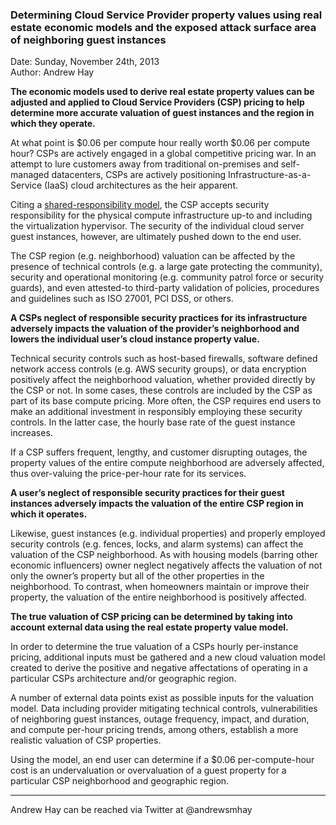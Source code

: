### Determining Cloud Service Provider property values using real estate economic models and the exposed attack surface area of neighboring guest instances

Date: Sunday, November 24th, 2013
<br />Author: Andrew Hay

<b>The economic models used to derive real estate property values can be adjusted and applied to Cloud Service Providers (CSP) pricing to help determine more accurate valuation of guest instances and the region in which they operate.</b>

At what point is $0.06 per compute hour really worth $0.06 per compute hour? CSPs are actively engaged in a global competitive pricing war. In an attempt to lure customers away from traditional on-premises and self-managed datacenters, CSPs are actively positioning Infrastructure-as-a-Service (IaaS) cloud architectures as the heir apparent. 

Citing a <a href="http://media.amazonwebservices.com/pdf/AWS_Security_Whitepaper.pdf" target="new">shared-responsibility model</a>, the CSP accepts security responsibility for the physical compute infrastructure up-to and including the virtualization hypervisor. The security of the individual cloud server guest instances, however, are ultimately pushed down to the end user. 

The CSP region (e.g. neighborhood) valuation can be affected by the presence of technical controls (e.g. a large gate protecting the community), security and operational monitoring (e.g. community patrol force or security guards), and even attested-to third-party validation of policies, procedures and guidelines such as ISO 27001, PCI DSS, or others.

<b>A CSPs neglect of responsible security practices for its infrastructure adversely impacts the valuation of the provider’s neighborhood and lowers the individual user’s cloud instance property value.</b>

Technical security controls such as host-based firewalls, software defined network access controls (e.g. AWS security groups), or data encryption positively affect the neighborhood valuation, whether provided directly by the CSP or not. In some cases, these controls are included by the CSP as part of its base compute pricing. More often, the CSP requires end users to make an additional investment in responsibly employing these security controls.  In the latter case, the hourly base rate of the guest instance increases.

If a CSP suffers frequent, lengthy, and customer disrupting outages, the property values of the entire compute neighborhood are adversely affected, thus over-valuing the price-per-hour rate for its services.

<b>A user’s neglect of responsible security practices for their guest instances adversely impacts the valuation of the entire CSP region in which it operates.</b>

Likewise, guest instances (e.g. individual properties) and properly employed security controls (e.g. fences, locks, and alarm systems) can affect the valuation of the CSP neighborhood. As with housing models (barring other economic influencers) owner neglect negatively affects the valuation of not only the owner’s property but all of the other properties in the neighborhood. To contrast, when homeowners maintain or improve their property, the valuation of the entire neighborhood is positively affected.

<b>The true valuation of CSP pricing can be determined by taking into account external data using the real estate property value model.</b>

In order to determine the true valuation of a CSPs hourly per-instance pricing, additional inputs must be gathered and a new cloud valuation model created to derive the positive and negative affectations of operating in a particular CSPs architecture and/or geographic region.

A number of external data points exist as possible inputs for the valuation model. Data including provider mitigating technical controls, vulnerabilities of neighboring guest instances, outage frequency, impact, and duration, and compute per-hour pricing trends, among others, establish a more realistic valuation of CSP properties.

Using the model, an end user can determine if a $0.06 per-compute-hour cost is an undervaluation or overvaluation of a guest property for a particular CSP neighborhood and geographic region.

__________
Andrew Hay can be reached via Twitter at @andrewsmhay
